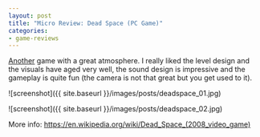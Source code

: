 ```yaml
---
layout: post
title: "Micro Review: Dead Space (PC Game)"
categories:
- game-reviews
---
```


<p><a href="http://blog.binarynonsense.com/2016/06/29/micro-review-alan-wake-pc/">Another</a> game with a great atmosphere. I really liked the level design and the visuals have aged very well, the sound design is impressive and the gameplay is quite fun (the camera is not that great but you get used to it).</p>


![screenshot]({{ site.baseurl }}/images/posts/deadspace_01.jpg)


![screenshot]({{ site.baseurl }}/images/posts/deadspace_02.jpg)


<p>More info: <a href="https://en.wikipedia.org/wiki/Dead_Space_(2008_video_game)">https://en.wikipedia.org/wiki/Dead_Space_(2008_video_game)</a></p>
